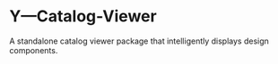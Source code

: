 # Y—Catalog-Viewer
A standalone catalog viewer package that intelligently displays design components.
